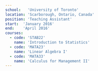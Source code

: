 ```yaml
---
school:   'University of Toronto'
location: 'Scarborough, Ontario, Canada'
position: 'Teaching Assistant'
start:  'January 2016'
end:    'April 2016'
courses:
  - code: 'STAB22'
    name: 'Introduction to Statistics'
  - code: 'MATA23'
    name: 'Linear Algebra I'
  - code: 'MATA33'
    name: 'Calculus for Management II'
---
```

